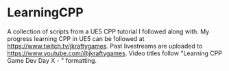 # LearningCPP
A collection of scripts from a UE5 CPP tutorial I followed along with.
My progress learning CPP in UE5 can be followed at https://www.twitch.tv/jkraftygames.
Past livestreams are uploaded to https://www.youtube.com/@jkraftygames.
Video titles follow "Learning CPP Game Dev Day X - " formatting.
